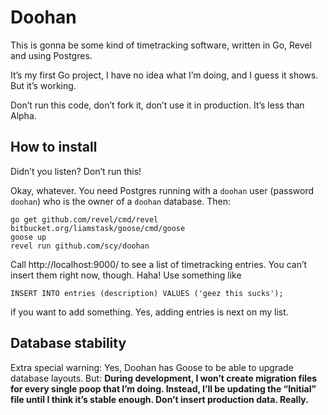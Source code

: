 # Doohan

This is gonna be some kind of timetracking software, written in Go, Revel and using Postgres.

It’s my first Go project, I have no idea what I’m doing, and I guess it shows. But it’s working.

Don’t run this code, don’t fork it, don’t use it in production. It’s less than Alpha.

## How to install

Didn’t you listen? Don’t run this!

Okay, whatever. You need Postgres running with a `doohan` user (password `doohan`) who is the owner of a `doohan` database. Then:

    go get github.com/revel/cmd/revel bitbucket.org/liamstask/goose/cmd/goose
    goose up
    revel run github.com/scy/doohan

Call http://localhost:9000/ to see a list of timetracking entries. You can’t insert them right now, though. Haha! Use something like

    INSERT INTO entries (description) VALUES ('geez this sucks');

if you want to add something. Yes, adding entries is next on my list.

## Database stability

Extra special warning: Yes, Doohan has Goose to be able to upgrade database layouts. But: **During development, I won’t create migration files for every single poop that I’m doing. Instead, I’ll be updating the “Initial” file until I think it’s stable enough. Don’t insert production data. Really.**
